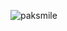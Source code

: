 
![paksmile](https://github.com/YozoraFin/YozoraFin/assets/90083018/6a1da2c4-e796-400c-b63a-28114246ef97)
